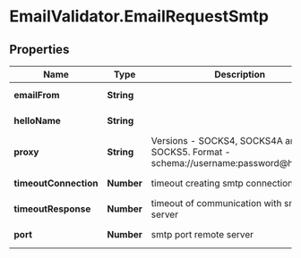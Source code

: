 # EmailValidator.EmailRequestSmtp

## Properties

Name | Type | Description | Notes
------------ | ------------- | ------------- | -------------
**emailFrom** | **String** |  | [optional] [default to &#39;user@example.org&#39;]
**helloName** | **String** |  | [optional] [default to &#39;localhost&#39;]
**proxy** | **String** | Versions - SOCKS4, SOCKS4A and SOCKS5. Format -  schema://username:password@host:port.  | [optional] 
**timeoutConnection** | **Number** | timeout creating smtp connection | [optional] [default to 5.0]
**timeoutResponse** | **Number** | timeout of communication with smtp server | [optional] 
**port** | **Number** | smtp port remote server | [optional] [default to 25]


